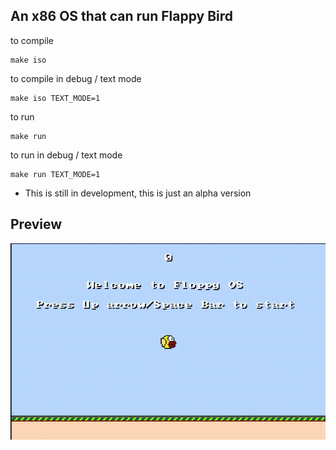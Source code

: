 ## An x86 OS that can run Flappy Bird
to compile
```
make iso 
```
to compile in debug / text mode 
```
make iso TEXT_MODE=1
```

to run 
```
make run
```
to run in debug / text mode 
```
make run TEXT_MODE=1
```

* This is still in development, this is just an alpha version

## Preview
![Floppy OS preivew gif](./preview/preview.gif)
